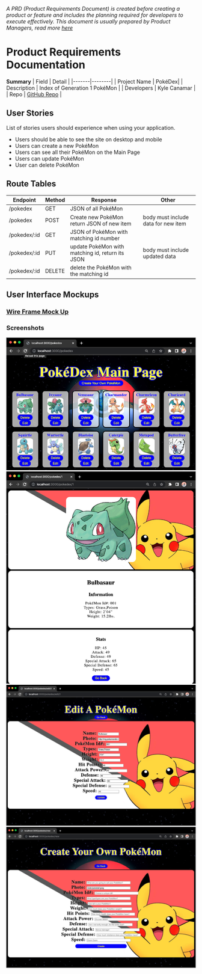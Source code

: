 *A PRD (Product Requirements Document) is created before creating a product or feature and includes the planning required for developers to execute effectively. This document is usually prepared by Product Managers, read more [here](https://www.atlassian.com/agile/product-management/requirements)*

# Product Requirements Documentation

**Summary**
| Field | Detail |
|-------|--------|
| Project Name | PokéDex|
| Description | Index of Generation 1 PokéMon |
| Developers | Kyle Canamar |
| Repo | [GitHub Repo](https://github.com/kcanamar/pokedex_express) |


## User Stories

List of stories users should experience when using your application.

- Users should be able to see the site on desktop and mobile
- Users can create a new PokéMon
- Users can see all their PokéMon on the Main Page
- Users can update PokéMon
- User can delete PokéMon

## Route Tables

| Endpoint | Method | Response | Other |
| -------- | ------ | -------- | ----- |
| /pokedex | GET | JSON of all PokéMon | |
| /pokedex | POST | Create new PokéMon return JSON of new item | body must include data for new item |
| /pokedex/:id | GET | JSON of PokéMon with matching id number | |
| /pokedex/:id | PUT | update PokéMon with matching id, return its JSON | body must include updated data |
| /pokedex/:id | DELETE | delete the PokéMon with the matching id | |

## User Interface Mockups

### [Wire Frame Mock Up](./public/Pokedex.png)

### Screenshots
![Index Page](./public/Index-ScreenShot.png)
![Show Page](./public/Show-ScreenShot.png)
![Edit Page](./public/Edit-ScreenShot.png)
![Update Page](./public/Update-ScreenShot.png)